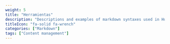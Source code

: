 ```yaml
---
weight: 5
title: "Herramientas"
description: "Descriptions and examples of markdown syntaxes used in Hugo."
titleIcon: "fa-solid fa-wrench"
categories: ["Markdown"]
tags: ["Content management"]
---
```


